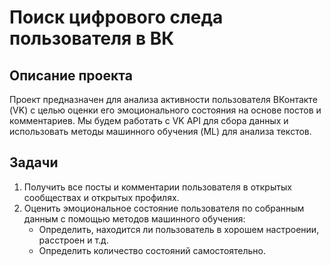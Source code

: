 # Поиск цифрового следа пользователя в ВК

## Описание проекта
Проект предназначен для анализа активности пользователя ВКонтакте (VK) с целью оценки его эмоционального состояния на основе постов и комментариев. Мы будем работать с VK API для сбора данных и использовать методы машинного обучения (ML) для анализа текстов.

## Задачи
1. Получить все посты и комментарии пользователя в открытых сообществах и открытых профилях.
2. Оценить эмоциональное состояние пользователя по собранным данным с помощью методов машинного обучения:
    - Определить, находится ли пользователь в хорошем настроении, расстроен и т.д.
    - Определить количество состояний самостоятельно.
